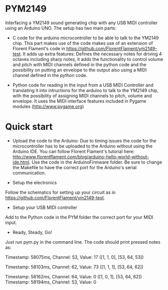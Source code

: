 # PYM2149
Interfacing a YM2149 sound generating chip with any USB MIDI controller using an Arduino UNO. 
The setup has two main parts: 

* C code for the arduino microcontroller to be able to talk to the YM2149 chip. This part makes use of the code makes use of an extension of Florent Flament's code in https://github.com/FlorentFlament/ym2149-test. It adds up extra features: Defines the necessary notes for driving 4 octaves including sharp notes, it adds the functionality to control volume and pitch with MIDI channels defined in the python code and the possibility on putting an envelope to the output also using a MIDI channel defined in the python code. 

* Python code for reading in the input from a USB MIDI Controller and translating it into intructions for the arduino to talk to the YM2149 chip, with the possibility of assigning MIDI channels to pitch, volume and envelope. It uses the MIDI interface features included in Pygame modules (http://www.pygame.org)


# Quick start

* Upload the code to the Arduino: 
Due to timing issues the code for the microcontroller has to be uploaded to the Arduino without using the Arduino IDE. You can follow Florent Flament's tutorial here: http://www.florentflament.com/blog/arduino-hello-world-without-ide.html. Use the code in the ArduinoFirmware folder. Be sure to change the Makefile to have the correct port for the Arduino's serial communication.

* Setup the electronics 

Follow the schematics for setting up your circuit as in https://github.com/FlorentFlament/ym2149-test. 

* Setup your USB MIDI controller

Add to the Python code in the PYM folder the correct port for your MIDI input. 

* Ready, Steady, Go! 

Just run pym.py in the command line. The code should print pressed notes as: 

Timestamp: 58075ms, Channel: 53, Value: 17
([1, 1, 0], [53, 64, 53])

Timestamp: 58103ms, Channel: 62, Value: 73
([1, 1, 1], [53, 64, 62])

Timestamp: 58162ms, Channel: 64, Value: 0
([1, 0, 1], [53, 64, 62])
Timestamp: 58194ms, Channel: 53, Value: 0


